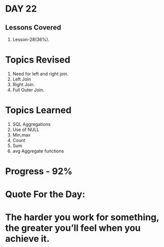 
# DAY 22
## Lessons Covered
1. Lesson-28(36%).
# Topics Revised
1. Need for left and right join.
2. Left Join
3. Right Join.
4. Full Outer Join.
# Topics Learned
1. SQL Aggregations
2. Use of NULL
3. Min,max
4. Count
5. Sum
6. avg Aggregate functions


# Progress - 92%

# Quote For the Day:

# The harder you work for something, the greater you’ll feel when you achieve it.
